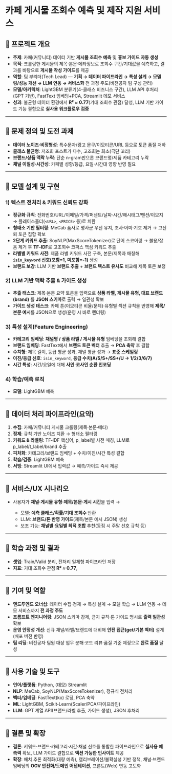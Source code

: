 # 카페 게시물 조회수 예측 및 제작 지원 서비스

## 📌 프로젝트 개요

* **주제**: 카페(커뮤니티) 데이터 기반 **게시물 조회수 예측** 및 **홍보 가이드 자동 생성**
* **목적**: 크롤링한 게시물의 제목·본문·메타정보로 조회수 구간/기대값을 예측하고, 결과를 바탕으로 **게시물 작성 가이드**를 제공
* **역할**: 팀 부리더(Tech Lead) — **기획 → 데이터 파이프라인 → 특성 설계 → 모델링/성능 개선 → LLM 연동 → 서비스화** 전 과정 주도(비전공자 팀 구성 관리)
* **모델/아키텍처**: LightGBM 분류기(4-클래스 비즈니스 구간), LLM API 후처리(GPT 기반), FastText 임베딩+PCA, Streamlit 데모 서비스
* **성과**: 불균형 데이터 환경에서 **R² ≈ 0.77**(기대 조회수 관점) 달성, LLM 기반 가이드 기능 결합으로 **실사용 워크플로우 검증**

---

## 📌 문제 정의 및 도전 과제

* **데이터 노이즈·비정형성**: 특수문자/광고 문구/이모티콘/URL 등으로 토큰 품질 저하
* **클래스 불균형**: 저조회 포스트가 다수, 고조회는 희소(극단 꼬리)
* **브랜드/상품 맥락 누락**: 단순 n-gram만으론 브랜드명/제품 카테고리 누락
* **채널 이질성·시간성**: 카페별 성향/등급, 요일·시간대 영향 반영 필요

---

## 📌 모델 설계 및 구현

### 1) 텍스트 전처리 & 키워드 신뢰도 강화

* **정규화 규칙**: 전화번호/URL/이메일/가격/퍼센트/날짜·시간/해시태그/멘션/이모지 → 플레이스홀더(`<URL>`, `<PRICE>` 등)로 치환
* **형태소 기반 필터링**: MeCab 품사로 명사군 우선 유지, 조사·어미·기호 제거 → 고신뢰 토큰 집합 확보
* **2단계 키워드 추출**: SoyNLP(MaxScoreTokenizer)로 단어 스코어링 → 불용/잡음 제거 후 **TF‑IDF**로 고조회수 코퍼스 핵심 키워드 추출
* **라벨별 키워드 사전**: 제품 라별 키워드 사전 구축, 본문/제목과 매칭해 **`isin_keyword` 신호(포함=1, 미포함=-1)** 생성
* **브랜드 보강**: LLM 기반 **브랜드 추출** + **브랜드 텍스트 유사도** 비교해 제목 토큰 보정

### 2) LLM 기반 맥락 추출 & 가이드 생성

* **추출 태스크**: 제목·본문 요약 토큰을 입력으로 **상품 라벨, 게시물 유형, 대표 브랜드(brand)** 를 **JSON 스키마**로 출력 → 일관성 확보
* **가이드 생성 태스크**: 카페 톤(이모티콘 비율/문체)·유형별 섹션 규칙을 반영해 **제목/본문 예시**를 JSON으로 생성(운영 시 바로 렌더링)

### 3) 특성 설계(Feature Engineering)

* **카테고리 임베딩**: **채널명 / 상품 라벨 / 게시물 유형** 임베딩을 조회해 결합
* **브랜드 임베딩**: FastText에서 **브랜드 토큰 벡터** 추출 → **PCA 축약** 후 결합
* **수치형**: 제목 길이, 등급 평균 성과, 채널 평균 성과 → **표준 스케일링**
* **이진/등급 신호**: `isin_keyword`, **등급 수치(A/S/S+/SS+/U → 1/2/3/6/7)**
* **시간 특성**: 시간/요일에 대해 **사인·코사인 순환 인코딩**

### 4) 학습/예측 로직

* **모델**: LightGBM 예측

---

## 📌 데이터 처리 파이프라인(요약)

1. **수집**: 카페/커뮤니티 게시물 크롤링(제목·본문·메타)
2. **정제**: 규칙 기반 노이즈 치환 → 형태소 필터링
3. **키워드 & 라벨링**: TF‑IDF 핵심어, p\_label별 사전 매칭, LLM로 p\_label/t\_label/brand 추출
4. **피처화**: 카테고리/브랜드 임베딩 + 수치/이진/시간 특성 결합
5. **학습/검증**: LightGBM 예측
6. **서빙**: Streamlit UI에서 입력값 → 예측/가이드 즉시 제공

---

## 📌 서비스/UX 시나리오

* 사용자가 **채널·게시물 유형·제목/본문·게시 시간**을 입력 →

  * 모델: **예측 클래스/확률/기대 조회수** 반환
  * LLM: **브랜드/톤 반영 가이드**(제목/본문 예시 JSON) 생성
  * 보조 기능: **채널별·요일별 최적 조합** 추천(동점 시 주말 선호 규칙 등)

---

## 📌 학습 과정 및 결과

* **셋업**: Train/Valid 분리, 전처리 일체형 파이프라인 저장
* **지표**: 기대 조회수 관점 **R² ≈ 0.77**, 

---

## 📌 기여 및 역할

* **엔드투엔드 오너십**: 데이터 수집·정제 → 특성 설계 → 모델 학습 → LLM 연동 → 데모 서비스까지 **전 과정 주도**
* **프롬프트 엔지니어링**: JSON 스키마 강제, 금지 규칙·톤 가이드 명시로 **출력 일관성** 확보
* **운영 안정성 개선**: 신규 채널/라벨/브랜드에 대비해 **안전 접근(get/기본 벡터)** 설계(배포 버전 반영)
* **팀 리딩**: 비전공자 팀원 대상 업무 분해·코드 리뷰·품질 기준 제정으로 **완료 품질** 달성

---

## 📌 사용 기술 및 도구

* **언어/플랫폼**: Python, (데모) Streamlit
* **NLP**: MeCab, SoyNLP(MaxScoreTokenizer), 정규식 전처리
* **벡터/임베딩**: FastText(ko) 로딩, PCA 축약
* **ML**: LightGBM, Scikit‑Learn(Scaler/PCA/파이프라인)
* **LLM**: GPT 계열 API(브랜드/라벨 추출, 가이드 생성), JSON 후처리

---

## 📌 결론 및 확장

* **결론**: 키워드·브랜드·카테고리·시간·채널 신호를 통합한 파이프라인으로 **실사용 예측력** 확보, LLM 가이드 결합으로 **액션 가능한 인사이트** 제공
* **확장**: 배치 추론 최적화(대량 예측), 캘리브레이션/불확실성 기반 정책, 채널·브랜드 임베딩의 **OOV 안전화/도메인 어댑테이션**, 프론트(Web) 연동 고도화
